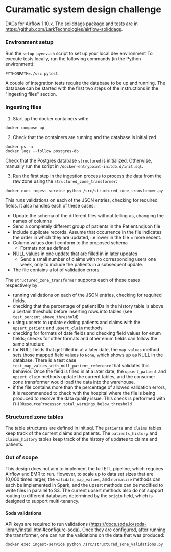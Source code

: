 # Curamatic system design challenge

DAGs for Airflow 1.10.x. The soliddags package and tests are in https://github.com/LarkTechnologies/airflow-soliddags.

### Environment setup

Run the `setup-pyenv.sh` script to set up your local dev environment
To execute tests locally, run the following commands (in the Python environment):
```
PYTHONPATH=./src pytest
```
A couple of integration tests require the database to be up and running. The database can be started with the first two 
steps of the instructions in the "Ingesting files" section. 

### Ingesting files

1. Start up the docker containers with:
```
docker compose up
```
2. Check that the containers are running and the database is initialized
```
docker ps -a
docker logs --follow postgres-db
```
Check that the Postgres database `structured` is initialized. Otherwise, manually run the script in `/docker-entrypoint-initdb.d/init.sql`.

3. Run the first step in the ingestion process to process the data from the raw zone using the `structured_zone_transformer`:
```
docker exec ingest-service python /src/structured_zone_transformer.py
```
This runs validations on each of the JSON entries, checking for required fields. It also handles each of these cases:
- Update the schema of the different files without telling us, changing the names of columns
- Send a completely different group of patients in the Patient.ndjson file
- Include duplicate records. Assume that occurrence in the file indicates the order in which they are updated, i.e lower in the file = more recent.
- Column values don’t conform to the proposed schema
    - Formats not as defined
- NULL values in one update that are filled in in later updates
    - Send a small number of claims with no corresponding users one week, only to include the patients in a subsequent update.
- The file contains a lot of validation errors

The `structured_zone_transformer` supports each of these cases respectively by:
- running validations on each of the JSON entries, checking for required fields.
- checking that the percentage of patient IDs in the history table is above a certain threshold before inserting rows 
into tables (see `test_percent_above_threshold`)
- using upserts to update existing patients and claims with the `upsert_patient` and `upsert_claim` methods 
- checking for formats of date fields and checking field values for enum fields; checks for other formats and other
enum fields can follow the same structure
- for NULL fields that get filled in at a later date, the `map_values` method sets those mapped field values to `None`,
which shows up as NULL in the database. There is a test case `test_map_values_with_null_patient_reference` that validates
this behavior. Once the field is filled in at a later date, the `upsert_patient` and `upsert_claim` methods update the
current tables, and the consumer zone transformer would load the data into the warehouse.
- if the file contains more than the percentage of allowed validation errors, it is recommended to check with the hospital
where the file is being produced to resolve the data quality issue. This check is performed with `FHIRResourceProcessor.total_warnings_below_threshold`

### Structured zone tables
The table structures are defined in init.sql. The `patients` and `claims` tables keep track of the current claims and patients. 
The `patients_history` and `claims_history` tables keep track of the history of updates to claims and patients. 


### Out of scope
This design does not aim to implement the full ETL pipeline, which requires Airflow and EMR to run. However, to scale up
to data set sizes that are 10,000 times larger, the `validate`, `map_values`, and `normalize` methods can each be implemented
in Spark, and the upsert methods can be modified to write files in parallel to S3. The current upsert methods also do not
support routing to different databases determined by the `origin` field, which is designed to support multi-tenancy. 

#### Soda validations
API keys are required to run validations (https://docs.soda.io/soda-library/install.html#configure-soda). Once they are configured, 
after running the transformer, one can run the validations on the data that was produced:
```
docker exec ingest-service python /src/structured_zone_validations.py
```

